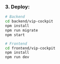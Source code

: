 ### **3. Deploy:**
```bash
# Backend
cd backend/vip-cockpit
npm install
npm run migrate
npm start

# Frontend
cd frontend/vip-cockpit
npm install
npm run dev
```
